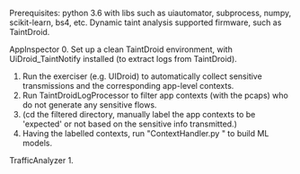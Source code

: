 Prerequisites:
python 3.6 with libs such as uiautomator, subprocess, numpy, scikit-learn, bs4, etc.
Dynamic taint analysis supported firmware, such as TaintDroid.


AppInspector
0. Set up a clean TaintDroid environment, with UiDroid_TaintNotify installed (to extract logs from TaintDroid). 
1. Run the exerciser (e.g. UIDroid) to automatically collect sensitive transmissions and the corresponding app-level contexts. 
2. Run TaintDroidLogProcessor to filter app contexts (with the pcaps) who do not generate any sensitive flows.
3. (cd the filtered directory, manually label the app contexts to be 'expected' or not based on the sensitive info transmitted.)
4. Having the labelled contexts, run "ContextHandler.py <data dir>" to build ML models.

TrafficAnalyzer
1. 